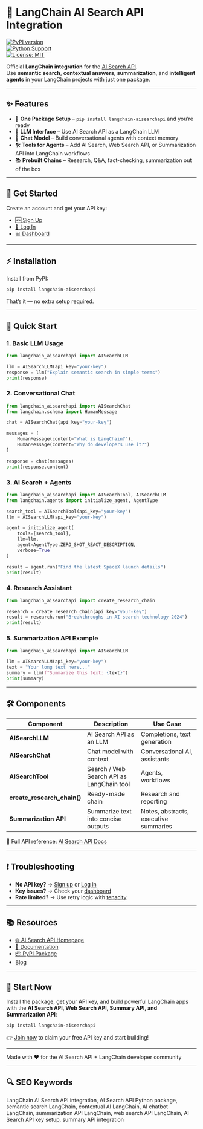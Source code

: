 # 🚀 LangChain AI Search API Integration

[![PyPI version](https://img.shields.io/pypi/v/langchain-aisearchapi.svg)](https://pypi.org/project/langchain-aisearchapi/)  
[![Python Support](https://img.shields.io/badge/Python-3.8%2B-blue.svg)](https://www.python.org/)  
[![License: MIT](https://img.shields.io/badge/License-MIT-green.svg)](LICENSE)

Official **LangChain integration** for the [AI Search API](https://aisearchapi.io?utm_source=github).  
Use **semantic search**, **contextual answers**, **summarization**, and **intelligent agents** in your LangChain projects with just one package.

---

## ✨ Features

- 🔑 **One Package Setup** – `pip install langchain-aisearchapi` and you’re ready  
- 🤖 **LLM Interface** – Use AI Search API as a LangChain LLM  
- 💬 **Chat Model** – Build conversational agents with context memory  
- 🛠️ **Tools for Agents** – Add AI Search, Web Search API, or Summarization API into LangChain workflows  
- 📚 **Prebuilt Chains** – Research, Q&A, fact-checking, summarization out of the box  

---

## 🔑 Get Started

Create an account and get your API key:  
- [🆕 Sign Up](https://aisearchapi.io/join?utm_source=github)  
- [🔑 Log In](https://aisearchapi.io/login?utm_source=github)  
- [📊 Dashboard](https://aisearchapi.io/dashboard?utm_source=github)  

---

## ⚡ Installation

Install from PyPI:

```bash
pip install langchain-aisearchapi
```

That’s it — no extra setup required.

---

## 🚀 Quick Start

### 1. Basic LLM Usage
```python
from langchain_aisearchapi import AISearchLLM

llm = AISearchLLM(api_key="your-key")
response = llm("Explain semantic search in simple terms")
print(response)
```

### 2. Conversational Chat
```python
from langchain_aisearchapi import AISearchChat
from langchain.schema import HumanMessage

chat = AISearchChat(api_key="your-key")

messages = [
    HumanMessage(content="What is LangChain?"),
    HumanMessage(content="Why do developers use it?")
]

response = chat(messages)
print(response.content)
```

### 3. AI Search + Agents
```python
from langchain_aisearchapi import AISearchTool, AISearchLLM
from langchain.agents import initialize_agent, AgentType

search_tool = AISearchTool(api_key="your-key")
llm = AISearchLLM(api_key="your-key")

agent = initialize_agent(
    tools=[search_tool],
    llm=llm,
    agent=AgentType.ZERO_SHOT_REACT_DESCRIPTION,
    verbose=True
)

result = agent.run("Find the latest SpaceX launch details")
print(result)
```

### 4. Research Assistant
```python
from langchain_aisearchapi import create_research_chain

research = create_research_chain(api_key="your-key")
result = research.run("Breakthroughs in AI search technology 2024")
print(result)
```

### 5. Summarization API Example
```python
from langchain_aisearchapi import AISearchLLM

llm = AISearchLLM(api_key="your-key")
text = "Your long text here..."
summary = llm(f"Summarize this text: {text}")
print(summary)
```

---

## 🛠️ Components

| Component | Description | Use Case |
|-----------|-------------|----------|
| **AISearchLLM** | AI Search API as an LLM | Completions, text generation |
| **AISearchChat** | Chat model with context | Conversational AI, assistants |
| **AISearchTool** | Search / Web Search API as LangChain tool | Agents, workflows |
| **create_research_chain()** | Ready-made chain | Research and reporting |
| **Summarization API** | Summarize text into concise outputs | Notes, abstracts, executive summaries |

📘 Full API reference: [AI Search API Docs](https://docs.aisearchapi.io)

---

## ❗ Troubleshooting

- **No API key?** → [Sign up](https://aisearchapi.io/join?utm_source=github) or [Log in](https://aisearchapi.io/login?utm_source=github)  
- **Key issues?** → Check your [dashboard](https://aisearchapi.io/dashboard?utm_source=github)  
- **Rate limited?** → Use retry logic with [tenacity](https://pypi.org/project/tenacity/)  

---

## 📚 Resources

- [🌐 AI Search API Homepage](https://aisearchapi.io?utm_source=github)  
- [📘 Documentation](https://docs.aisearchapi.io?utm_source=github)  
- [📦 PyPI Package](https://pypi.org/project/langchain-aisearchapi/)  
- [Blog](https://aisearchapi.io/blog/)

---

## 🎉 Start Now

Install the package, get your API key, and build powerful LangChain apps with the **AI Search API, Web Search API, Summary API, and Summarization API**:

```bash
pip install langchain-aisearchapi
```

👉 [Join now](https://aisearchapi.io/join?utm_source=github) to claim your free API key and start building!

---

Made with ❤️ for the AI Search API + LangChain developer community  

---

## 🔍 SEO Keywords

LangChain AI Search API integration, AI Search API Python package, semantic search LangChain, contextual AI LangChain, AI chatbot LangChain, summarization API LangChain, web search API LangChain, AI Search API key setup, summary API integration
